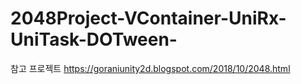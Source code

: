 # 2048Project-VContainer-UniRx-UniTask-DOTween-

참고 프로젝트
https://goraniunity2d.blogspot.com/2018/10/2048.html
